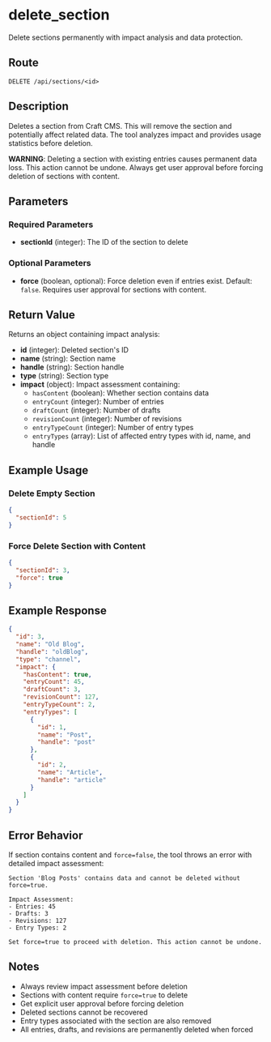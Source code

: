 # delete_section

Delete sections permanently with impact analysis and data protection.

## Route

`DELETE /api/sections/<id>`

## Description

Deletes a section from Craft CMS. This will remove the section and potentially affect related data. The tool analyzes impact and provides usage statistics before deletion.

**WARNING**: Deleting a section with existing entries causes permanent data loss. This action cannot be undone. Always get user approval before forcing deletion of sections with content.

## Parameters

### Required Parameters

- **sectionId** (integer): The ID of the section to delete

### Optional Parameters

- **force** (boolean, optional): Force deletion even if entries exist. Default: `false`. Requires user approval for sections with content.

## Return Value

Returns an object containing impact analysis:

- **id** (integer): Deleted section's ID
- **name** (string): Section name
- **handle** (string): Section handle
- **type** (string): Section type
- **impact** (object): Impact assessment containing:
  - `hasContent` (boolean): Whether section contains data
  - `entryCount` (integer): Number of entries
  - `draftCount` (integer): Number of drafts
  - `revisionCount` (integer): Number of revisions
  - `entryTypeCount` (integer): Number of entry types
  - `entryTypes` (array): List of affected entry types with id, name, and handle

## Example Usage

### Delete Empty Section
```json
{
  "sectionId": 5
}
```

### Force Delete Section with Content
```json
{
  "sectionId": 3,
  "force": true
}
```

## Example Response

```json
{
  "id": 3,
  "name": "Old Blog",
  "handle": "oldBlog",
  "type": "channel",
  "impact": {
    "hasContent": true,
    "entryCount": 45,
    "draftCount": 3,
    "revisionCount": 127,
    "entryTypeCount": 2,
    "entryTypes": [
      {
        "id": 1,
        "name": "Post",
        "handle": "post"
      },
      {
        "id": 2,
        "name": "Article",
        "handle": "article"
      }
    ]
  }
}
```

## Error Behavior

If section contains content and `force=false`, the tool throws an error with detailed impact assessment:

```
Section 'Blog Posts' contains data and cannot be deleted without force=true.

Impact Assessment:
- Entries: 45
- Drafts: 3
- Revisions: 127
- Entry Types: 2

Set force=true to proceed with deletion. This action cannot be undone.
```

## Notes

- Always review impact assessment before deletion
- Sections with content require `force=true` to delete
- Get explicit user approval before forcing deletion
- Deleted sections cannot be recovered
- Entry types associated with the section are also removed
- All entries, drafts, and revisions are permanently deleted when forced
